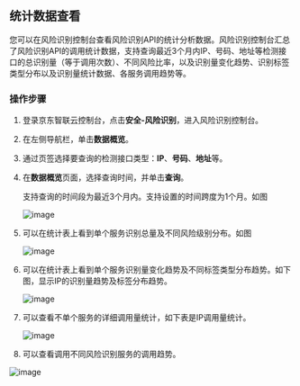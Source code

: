 ## 统计数据查看

您可以在风险识别控制台查看风险识别API的统计分析数据。风险识别控制台汇总了风险识别API的调用统计数据，支持查询最近3个月内IP、号码、地址等检测接口的总识别量（等于调用次数）、不同风险比率，以及识别量变化趋势、识别标签类型分布以及识别量统计数据、各服务调用趋势等。

### 操作步骤

1. 登录京东智联云控制台，点击**安全-风险识别**，进入风险识别控制台。

2. 在左侧导航栏，单击**数据概览**。

3. 通过页签选择要查询的检测接口类型：**IP**、**号码**、**地址**等。

4. 在**数据概览**页面，选择查询时间，并单击**查询**。

   支持查询的时间段为最近3个月内。支持设置的时间跨度为1个月。如图

   ![image](../../../../../image/Risk-Detection/Operation-Guide/time-screen.png)

5. 可以在统计表上看到单个服务识别总量及不同风险级别分布。如图

   ![image](../../../../../image/Risk-Detection/Operation-Guide/IP-overview.png)


6. 可以在统计表上看到单个服务识别量变化趋势及不同标签类型分布趋势。如下图，显示IP的识别量趋势及标签分布趋势。

   ![image](../../../../../image/Risk-Detection/Operation-Guide/IP-trend.png)
   
7. 可以查看不单个服务的详细调用量统计，如下表是IP调用量统计。

   ![image](../../../../../image/Content-Moderation/Operation-Guide/Statistics-View/IP-statistics.png) 

8. 可以查看调用不同风险识别服务的调用趋势。

![image](../../../../../image/Content-Moderation/Operation-Guide/statistics.png) 


